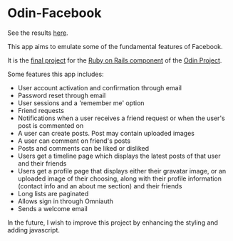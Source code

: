# Odin-Facebook

See the results [here](https://aqueous-plains-68780.herokuapp.com).

This app aims to emulate some of the fundamental features of Facebook.

It is the [final project](https://www.theodinproject.com/courses/ruby-on-rails/lessons/final-project) for the [Ruby on Rails component](https://www.theodinproject.com/courses/ruby-on-rails) of the [Odin Project](https://www.theodinproject.com/).

Some features this app includes:

- User account activation and confirmation through email
- Password reset through email
- User sessions and a 'remember me' option
- Friend requests
- Notifications when a user receives a friend request or when the user's post is commented on
- A user can create posts. Post may contain uploaded images
- A user can comment on friend's posts
- Posts and comments can be liked or disliked
- Users get a timeline page which displays the latest posts of that user and their friends
- Users get a profile page that displays either their gravatar image, or an uploaded image of their choosing, along with their profile information (contact info and an about me section) and their friends
- Long lists are paginated
- Allows sign in through Omniauth
- Sends a welcome email

In the future, I wish to improve this project by enhancing the styling and adding javascript.
